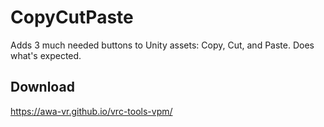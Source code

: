 # CopyCutPaste

Adds 3 much needed buttons to Unity assets: Copy, Cut, and Paste. Does what's expected.

## Download
https://awa-vr.github.io/vrc-tools-vpm/
